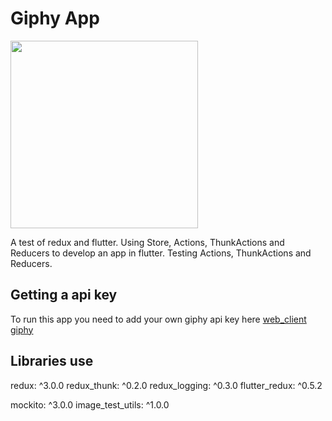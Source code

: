 # Giphy App

<img src="https://github.com/eoinfogarty/giphy_app/blob/master/screenshot.png?raw=true" width=300/>

A test of redux and flutter.
Using Store, Actions, ThunkActions and Reducers to develop an app in flutter.
Testing Actions, ThunkActions and Reducers.

## Getting a api key
To run this app you need to add your own giphy api key here
[web_client](https://github.com/eoinfogarty/giphy_app/blob/master/lib/_data/web_client.dart#L10)
[giphy](https://developers.giphy.com/)

## Libraries use
redux: ^3.0.0
redux_thunk: ^0.2.0
redux_logging: ^0.3.0
flutter_redux: ^0.5.2

mockito: ^3.0.0
image_test_utils: ^1.0.0

